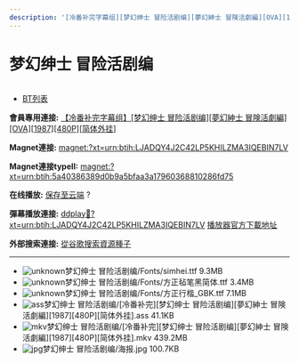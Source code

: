 ```yaml
---
description: '[冷番补完字幕组][梦幻绅士 冒险活剧编][夢幻紳士 冒険活劇編][OVA][1987][480P][简体外挂]'
---
```


# 梦幻绅士 冒险活剧编



<figure><img src="https://s1.ax1x.com/2018/11/09/iHzoSP.jpg" alt=""><figcaption></figcaption></figure>

* [BT列表](https://share.dmhy.org/topics/view/503671_OVA_1987_480P.html#tabs-1)

**會員專用連接:** [ 【冷番补完字幕组】\[梦幻绅士 冒险活剧编\]\[夢幻紳士 冒険活劇編\]\[OVA\]\[1987\]\[480P\]\[简体外挂\]](https://dl.dmhy.org/2018/11/09/5a40386389d0b9a5bfaa3a17960368810286fd75.torrent)

**Magnet連接:** [magnet:?xt=urn:btih:LJADQY4J2C42LP5KHILZMA3IQEBIN7LV](https://magnet/?xt=urn:btih:LJADQY4J2C42LP5KHILZMA3IQEBIN7LV\&dn=\&tr=http%3A%2F%2F104.238.198.186%3A8000%2Fannounce\&tr=udp%3A%2F%2F104.238.198.186%3A8000%2Fannounce\&tr=http%3A%2F%2Ftracker.openbittorrent.com%3A80%2Fannounce\&tr=udp%3A%2F%2Ftracker3.itzmx.com%3A6961%2Fannounce\&tr=http%3A%2F%2Ftracker4.itzmx.com%3A2710%2Fannounce\&tr=http%3A%2F%2Ftracker.publicbt.com%3A80%2Fannounce\&tr=http%3A%2F%2Ftracker.prq.to%2Fannounce\&tr=http%3A%2F%2Fopen.acgtracker.com%3A1096%2Fannounce\&tr=https%3A%2F%2Ft-115.rhcloud.com%2Fonly_for_ylbud\&tr=http%3A%2F%2Fbtfile.sdo.com%3A6961%2Fannounce\&tr=http%3A%2F%2Fexodus.desync.com%3A6969%2Fannounce\&tr=http%3A%2F%2F121.14.98.151%3A9090%2Fannounce\&tr=http%3A%2F%2F173.254.204.71%3A1096%2Fannounce\&tr=http%3A%2F%2F188.190.120.74%3A80%2Fannounce\&tr=http%3A%2F%2F94.228.192.98%2Fannounce\&tr=http%3A%2F%2F95.68.246.30%3A80%2Fannounce\&tr=http%3A%2F%2Fanisaishuu.de%3A2710%2Fannounce)

**Magnet連接typeII:** [magnet:?xt=urn:btih:5a40386389d0b9a5bfaa3a17960368810286fd75](https://magnet/?xt=urn:btih:5a40386389d0b9a5bfaa3a17960368810286fd75)

**在线播放:** [保存至云端](https://mypikpak.com/drive/url-checker?url=magnet:?xt=urn:btih:5a40386389d0b9a5bfaa3a17960368810286fd75) ?

**彈幕播放連接:** [ddplay:magnet:?xt=urn:btih:LJADQY4J2C42LP5KHILZMA3IQEBIN7LV](ddplay:magnet:?xt=urn:btih:LJADQY4J2C42LP5KHILZMA3IQEBIN7LV\&dn=\&tr=http%3A%2F%2F104.238.198.186%3A8000%2Fannounce\&tr=udp%3A%2F%2F104.238.198.186%3A8000%2Fannounce\&tr=http%3A%2F%2Ftracker.openbittorrent.com%3A80%2Fannounce\&tr=udp%3A%2F%2Ftracker3.itzmx.com%3A6961%2Fannounce\&tr=http%3A%2F%2Ftracker4.itzmx.com%3A2710%2Fannounce\&tr=http%3A%2F%2Ftracker.publicbt.com%3A80%2Fannounce\&tr=http%3A%2F%2Ftracker.prq.to%2Fannounce\&tr=http%3A%2F%2Fopen.acgtracker.com%3A1096%2Fannounce\&tr=https%3A%2F%2Ft-115.rhcloud.com%2Fonly_for_ylbud\&tr=http%3A%2F%2Fbtfile.sdo.com%3A6961%2Fannounce\&tr=http%3A%2F%2Fexodus.desync.com%3A6969%2Fannounce\&tr=http%3A%2F%2F121.14.98.151%3A9090%2Fannounce\&tr=http%3A%2F%2F173.254.204.71%3A1096%2Fannounce\&tr=http%3A%2F%2F188.190.120.74%3A80%2Fannounce\&tr=http%3A%2F%2F94.228.192.98%2Fannounce\&tr=http%3A%2F%2F95.68.246.30%3A80%2Fannounce\&tr=http%3A%2F%2Fanisaishuu.de%3A2710%2Fannounce) [播放器官方下載地址](http://www.dandanplay.com/?from=dmhy)

**外部搜索連接:** [從谷歌搜索資源種子](https://www.google.com/search?oe=utf-8\&q=5a40386389d0b9a5bfaa3a17960368810286fd75)

***

* ![unknown](https://share.dmhy.org/images/icon/unknown.gif)梦幻绅士 冒险活剧编/Fonts/simhei.ttf 9.3MB
* ![unknown](https://share.dmhy.org/images/icon/unknown.gif)梦幻绅士 冒险活剧编/Fonts/方正毡笔黑简体.ttf 3.4MB
* ![unknown](https://share.dmhy.org/images/icon/unknown.gif)梦幻绅士 冒险活剧编/Fonts/方正行楷\_GBK.ttf 7.1MB
* ![ass](https://share.dmhy.org/images/icon/ass.gif)梦幻绅士 冒险活剧编/\[冷番补完]\[梦幻绅士 冒险活剧编]\[夢幻紳士 冒険活劇編]\[1987]\[480P]\[简体外挂].ass 41.1KB
* ![mkv](https://share.dmhy.org/images/icon/mkv.gif)梦幻绅士 冒险活剧编/\[冷番补完]\[梦幻绅士 冒险活剧编]\[夢幻紳士 冒険活劇編]\[1987]\[480P]\[简体外挂].mkv 439.2MB
* ![jpg](https://share.dmhy.org/images/icon/jpg.gif)梦幻绅士 冒险活剧编/海报.jpg 100.7KB
